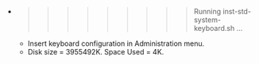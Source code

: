 * >>>>>>>>> Running inst-std-system-keyboard.sh ...
  * Insert keyboard configuration in Administration menu.
  * Disk size = 3955492K. Space Used = 4K.
